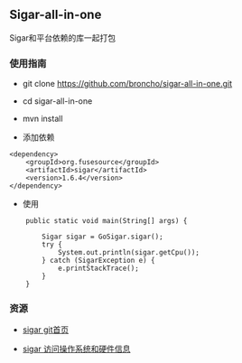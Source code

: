 ## Sigar-all-in-one 

Sigar和平台依赖的库一起打包


### 使用指南


+ git clone https://github.com/broncho/sigar-all-in-one.git

+ cd sigar-all-in-one

+ mvn install


+ 添加依赖

```
<dependency>
    <groupId>org.fusesource</groupId>
    <artifactId>sigar</artifactId>
    <version>1.6.4</version>
</dependency>
```

+ 使用

```
    public static void main(String[] args) {
    
        Sigar sigar = GoSigar.sigar();
        try {
            System.out.println(sigar.getCpu());
        } catch (SigarException e) {
            e.printStackTrace();
        }
    }

```

### 资源

+ [sigar git首页](https://github.com/hyperic/sigar)

+ [sigar 访问操作系统和硬件信息](https://arviarya.wordpress.com/2013/09/22/sigar-access-operating-system-and-hardware-level-information/)

